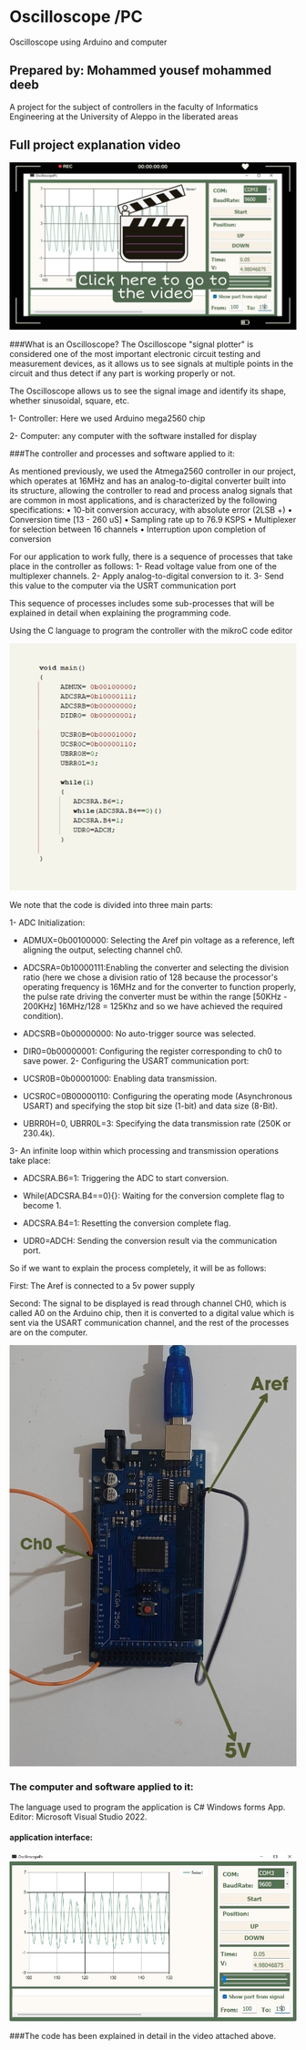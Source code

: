 # Oscilloscope /PC
Oscilloscope using Arduino and computer
## Prepared by: Mohammed yousef mohammed deeb
A project for the subject of controllers in the faculty of Informatics Engineering at the University of Aleppo in the liberated areas
## Full project explanation video
[![Project explanation video](https://github.com/mmdeeb/PcOscilloscope/blob/master/img/vv.jpg)](https://drive.google.com/file/d/1A7uExNKH6BorsYwiNYdgPYV827Eba2JP/view?usp=share_link)

###What is an Oscilloscope?
The Oscilloscope "signal plotter" is considered one of the most important electronic circuit testing and measurement devices, as it allows us to see signals at multiple points in the circuit and thus detect if any part is working properly or not.

The Oscilloscope allows us to see the signal image and identify its shape, whether sinusoidal, square, etc.

 1- Controller: Here we used Arduino mega2560 chip

2- Computer: any computer with the software installed for display


###The controller and processes and software applied to it:

As mentioned previously, we used the Atmega2560 controller in our project, which operates at 16MHz and has an analog-to-digital converter built into its structure, allowing the controller to read and process analog signals that are common in most applications, and is characterized by the following specifications:
• 10-bit conversion accuracy, with absolute error (2LSB +)
•	Conversion time [13 - 260 uS]
•	Sampling rate up to 76.9 KSPS
•	Multiplexer for selection between 16 channels
•	Interruption upon completion of conversion

For our application to work fully, there is a sequence of processes that take place in the controller as follows:
1- Read voltage value from one of the multiplexer channels.
2- Apply analog-to-digital conversion to it.
3- Send this value to the computer via the USRT communication port

This sequence of processes includes some sub-processes that will be explained in detail when explaining the programming code.

Using the C language to program the controller with the mikroC code editor

<img src="https://github.com/mmdeeb/PcOscilloscope/blob/master/img/mikroC.jpg">


We note that the code is divided into three main parts:

1- ADC Initialization:
-	ADMUX=0b00100000: Selecting the Aref pin voltage as a reference, left aligning the output, selecting channel ch0.

-	ADCSRA=0b10000111:Enabling the converter and selecting the division ratio (here we chose a division ratio of 128 because the processor's operating frequency is 16MHz and for the converter to function properly, the pulse rate driving the converter must be within the range [50KHz - 200KHz] 16MHz/128 = 125Khz and so we have achieved the required condition).

-	ADCSRB=0b00000000: No auto-trigger source was selected.

-	DIR0=0b00000001: Configuring the register corresponding to ch0 to save power.
2-	Configuring the USART communication port:

-	UCSR0B=0b00001000: Enabling data transmission.

-	UCSR0C=0B00000110: Configuring the operating mode (Asynchronous USART) and specifying the stop bit size (1-bit) and data size (8-Bit).

-	UBRR0H=0, UBRR0L=3: Specifying the data transmission rate (250K or 230.4k).

3-	An infinite loop within which processing and transmission operations take place:

- ADCSRA.B6=1: Triggering the ADC to start conversion.

- While(ADCSRA.B4==0){}: Waiting for the conversion complete flag to become 1.

- ADCSRA.B4=1: Resetting the conversion complete flag.

- UDR0=ADCH: Sending the conversion result via the communication port.

So if we want to explain the process completely, it will be as follows:

First: The Aref is connected to a 5v power supply

Second: The signal to be displayed is read through channel CH0, which is called A0 on the Arduino chip, then it is converted to a digital value which is sent via the USART communication channel, and the rest of the processes are on the computer.

<img src="https://github.com/mmdeeb/PcOscilloscope/blob/master/img/ar.jpg">

###	The computer and software applied to it:



The language used to program the application is C# Windows forms App.
Editor: Microsoft Visual Studio 2022.

#### application interface:
<img src="https://github.com/mmdeeb/PcOscilloscope/blob/master/img/gui.jpg">

###The code has been explained in detail in the video attached above.




